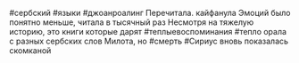 #сербский #языки #джоанроалинг
Перечитала. кайфанула
Эмоций было понятно меньше, читала в тысячный раз
Несмотря на тяжелую историю, это книги которые дарят #теплыевоспоминания #тепло
орала с разных сербских слов
Милота, но #смерть #Сириус вновь показалась скомканой 
